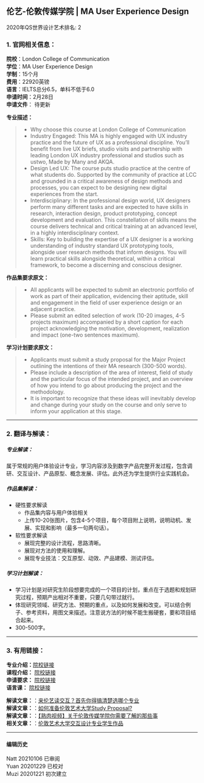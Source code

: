 ## 伦艺-伦敦传媒学院 | MA User Experience Design

2020年QS世界设计艺术排名: 2  

### 1. 官网相关信息：  

**院校**：London College of Communication  
**学位**：MA User Experience Design  
**学制**：15个月  
**费用**：22920英镑  
**语言**：IELTS总分6.5，单科不低于6.0  
**申请时间**：2月28日  
**申请文件**： 待更新  

**专业描述：**
> - Why choose this course at London College of Communication  
> - Industry Engaged: This MA is highly engaged with UX industry practice and the future of UX as a professional discipline. You’ll benefit from live UX briefs, studio visits and partnership with leading London UX industry professional and studios such as ustwo, Made by Many and AKQA.  
> - Design Led UX: The course puts studio practice at the centre of what students do. Supported by the community of practice at LCC and grounded in a critical awareness of design methods and processes, you can expect to be designing new digital experiences from the start.  
> - Interdisciplinary: In the professional design world, UX designers perform many different tasks and are expected to have skills in research, interaction design, product prototyping, concept development and evaluation. This constellation of skills means the course delivers technical and critical training at an advanced level, in a highly interdisciplinary context.  
> - Skills: Key to building the expertise of a UX designer is a working understanding of industry standard UX prototyping tools, alongside user research methods that inform designs. You will learn practical skills alongside theoretical, within a critical framework, to become a discerning and conscious designer.  

**作品集要求原文：**   

> - All applicants will be expected to submit an electronic portfolio of work as part of their application, evidencing their aptitude, skill and engagement in the field of user experience design or an adjacent practice.  
> - Please submit an edited selection of work (10-20 images, 4-5 projects maximum) accompanied by a short caption for each project acknowledging the motivation, development, realization and impact (one-two sentences maximum).  

**学习计划要求原文：**
> - Applicants must submit a study proposal for the Major Project outlining the intentions of their MA research (300-500 words).  
> - Please include a description of the area of interest, field of study and the particular focus of the intended project, and an overview of how you intend to go about producing the project and the methodology.  
> - It is important to recognize that these ideas will inevitably develop and change during your study on the course and only serve to inform your application at this stage.  

---

### 2. 翻译与解读：  

##### 专业解读：  
属于常规的用户体验设计专业，学习内容涉及到数字产品完整开发过程，包含调研、交互设计、产品原型、概念发展、评估。此外还为学生提供行业实践机会。  

##### 作品集解读：  
- 硬性要求解读  
  - 作品集内容与用户体验相关  
  - 上传10-20张图片，包含4-5个项目，每个项目附上说明，说明动机、发展、实现和影响（最多一句两句话）。  
- 软性要求解读  
  - 展现完整的设计流程，思路清晰。  
  - 展现对方法的使用和理解。  
  - 展现专业技法：交互原型、动效、产品建模、测试评估。  

##### 学习计划解读：  
- 学习计划是对研究生阶段想要完成的一个项目的计划，重点在于选题和规划研究过程，预期产出相对不重要，只要几句带过就行。  
- 体现研究领域、研究方法、预期的重点，以及如何发展和改变。可以结合例子、参考资料，用图文来描述。注意说方法的时候不能生搬硬套，要和项目结合起来。  
- 300-500字。  


---


### 3. 有用链接：

**专业介绍：**[院校链接](https://www.arts.ac.uk/subjects/animation-interactive-film-and-sound/postgraduate/ma-user-experience-design-lcc)  
**课程介绍：** [院校链接](https://www.arts.ac.uk/__data/assets/pdf_file/0021/63570/MA-User-Experience-Design-Programme-Specification-2018-19.pdf)  
**申请要求：** [院校链接](https://www.arts.ac.uk/subjects/animation-interactive-film-and-sound/postgraduate/ma-user-experience-design-lcc)  
**语言课：** [院校链接](https://www.arts.ac.uk/study-at-ual/international/presessional-academic-english-programme)  

**解读文章：**：[来伦艺读交互？首先你得搞清楚选哪个专业](http://www.makebi.net/26662.html)  
**解读文章：**：[如何准备伦敦艺术大学Study Proposal?](http://www.makebi.net/32120.html)  
**解读文章：**：[【熟肉视频】关于伦敦传媒学院你需要了解的那些事](http://www.makebi.net/27603.html)  
**相关文章：**：[伦敦艺术大学交互设计专业学生作品](http://www.makebi.net/23823.html)  



---


#### 编辑历史
Natt 20210106 已审阅  
Yuan 20201229 已校对  
Muzi 20201221 初次建立  
